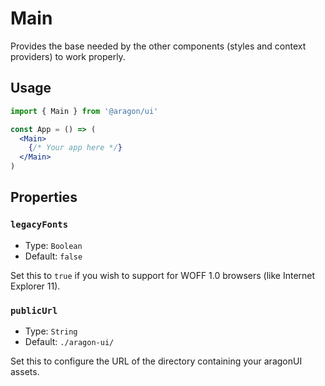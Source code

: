# Main

Provides the base needed by the other components (styles and context providers) to work properly.

## Usage

```jsx
import { Main } from '@aragon/ui'

const App = () => (
  <Main>
    {/* Your app here */}
  </Main>
)
```

## Properties

### `legacyFonts`

- Type: `Boolean`
- Default: `false`

Set this to `true` if you wish to support for WOFF 1.0 browsers (like Internet Explorer 11).

### `publicUrl`

- Type: `String`
- Default: `./aragon-ui/`

Set this to configure the URL of the directory containing your aragonUI assets.
